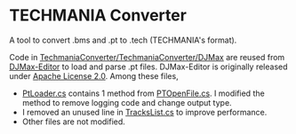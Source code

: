 # TECHMANIA Converter
A tool to convert .bms and .pt to .tech (TECHMANIA's format).

Code in [TechmaniaConverter/TechmaniaConverter/DJMax](TechmaniaConverter/TechmaniaConverter/DJMax) are reused from [DJMax-Editor](https://github.com/hsreina/DJMax-Editor) to load and parse .pt files. DJMax-Editor is originally released under [Apache License 2.0](TechmaniaConverter/TechmaniaConverter/DJMax/LICENSE). Among these files,
* [PtLoader.cs](TechmaniaConverter/TechmaniaConverter/DJMax/PtLoader.cs) contains 1 method from [PTOpenFile.cs](https://github.com/hsreina/DJMax-Editor/blob/master/DJMaxEditor/Files/pt/PTOpenFile.cs). I modified the method to remove logging code and change output type.
* I removed an unused line in [TracksList.cs](TechmaniaConverter/TechmaniaConverter/DJMax/TracksList.cs) to improve performance.
* Other files are not modified.
